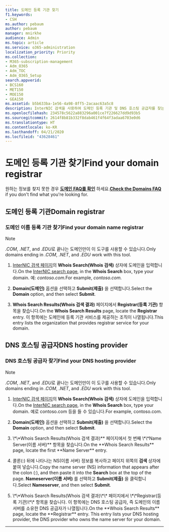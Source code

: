 ```yaml
---
title: 도메인 등록 기관 찾기
f1.keywords:
- CSH
ms.author: pebaum
author: pebaum
manager: mnirkhe
audience: Admin
ms.topic: article
ms.service: o365-administration
localization_priority: Priority
ms.collection:
- M365-subscription-management
- Adm_O365
- Adm_TOC
- Adm_O365_Setup
search.appverid:
- BCS160
- MET150
- MOE150
- GEA150
ms.assetid: b5b633ba-1e56-4a98-8ff5-2acaac63a5c8
description: InterNIC 검색을 사용하여 도메인 등록 기관 및 DNS 호스팅 공급자를 찾는 방법에 대해 알아보세요.
ms.openlocfilehash: 234578c5622a883296a001ce7f226627dd9d93b5
ms.sourcegitcommit: 2614f8b81b332f8dab461f4f64f3adaa6703e0d6
ms.translationtype: HT
ms.contentlocale: ko-KR
ms.lasthandoff: 04/21/2020
ms.locfileid: "43628461"
---
```

# <a name="find-your-domain-registrar"></a><span data-ttu-id="7c906-103">도메인 등록 기관 찾기</span><span class="sxs-lookup"><span data-stu-id="7c906-103">Find your domain registrar</span></span>

 <span data-ttu-id="7c906-104">원하는 정보를 찾지 못한 경우 **[도메인 FAQ를 확인](../setup/domains-faq.md)** 하세요.</span><span class="sxs-lookup"><span data-stu-id="7c906-104">**[Check the Domains FAQ](../setup/domains-faq.md)** if you don't find what you're looking for.</span></span> 
  
## <a name="domain-registrar"></a><span data-ttu-id="7c906-105">도메인 등록 기관</span><span class="sxs-lookup"><span data-stu-id="7c906-105">Domain registrar</span></span>
  
### <a name="find-your-domain-name-registrar"></a><span data-ttu-id="7c906-106">도메인 이름 등록 기관 찾기</span><span class="sxs-lookup"><span data-stu-id="7c906-106">Find your domain name registrar</span></span>

>[!NOTE]
> <span data-ttu-id="7c906-107">*.COM*, *.NET*, and *.EDU*로 끝나는 도메인만이 이 도구를 사용할 수 있습니다.</span><span class="sxs-lookup"><span data-stu-id="7c906-107">Only domains ending in *.COM*, *.NET*, and *.EDU* work with this tool.</span></span>
  
1. <span data-ttu-id="7c906-108">[InterNIC 검색 페이지](https://go.microsoft.com/fwlink/p/?LinkId=402770)의 **Whois Search(Whois 검색)** 상자에 도메인을 입력합니다.</span><span class="sxs-lookup"><span data-stu-id="7c906-108">On the [InterNIC search page](https://go.microsoft.com/fwlink/p/?LinkId=402770), in the **Whois Search** box, type your domain.</span></span> <span data-ttu-id="7c906-109">예: *contoso.com.*</span><span class="sxs-lookup"><span data-stu-id="7c906-109">For example,  *contoso.com.*</span></span> 
    
2. <span data-ttu-id="7c906-110">**Domain(도메인)** 옵션을 선택하고 **Submit(제출)** 을 선택합니다.</span><span class="sxs-lookup"><span data-stu-id="7c906-110">Select the **Domain** option, and then select **Submit**.</span></span>
    
3. <span data-ttu-id="7c906-111">**Whois Search Results(Whois 검색 결과)** 페이지에서 **Registrar(등록 기관)** 항목을 찾습니다.</span><span class="sxs-lookup"><span data-stu-id="7c906-111">On the **Whois Search Results** page, locate the **Registrar** entry.</span></span> <span data-ttu-id="7c906-112">이 항목에는 도메인에 등록 기관 서비스를 제공하는 조직이 나열됩니다.</span><span class="sxs-lookup"><span data-stu-id="7c906-112">This entry lists the organization that provides registrar service for your domain.</span></span> 
    
## <a name="dns-hosting-provider"></a><span data-ttu-id="7c906-113">DNS 호스팅 공급자</span><span class="sxs-lookup"><span data-stu-id="7c906-113">DNS hosting provider</span></span>
  
### <a name="find-your-dns-hosting-provider"></a><span data-ttu-id="7c906-114">DNS 호스팅 공급자 찾기</span><span class="sxs-lookup"><span data-stu-id="7c906-114">Find your DNS hosting provider</span></span>

>[!NOTE]
> <span data-ttu-id="7c906-115">*.COM*, *.NET*, and *.EDU*로 끝나는 도메인만이 이 도구를 사용할 수 있습니다.</span><span class="sxs-lookup"><span data-stu-id="7c906-115">Only domains ending in *.COM*, *.NET*, and *.EDU* work with this tool.</span></span>
  
1. <span data-ttu-id="7c906-116">[InterNIC 검색 페이지]( https://go.microsoft.com/fwlink/p/?LinkId=402770)의 **Whois Search(Whois 검색)** 상자에 도메인을 입력합니다.</span><span class="sxs-lookup"><span data-stu-id="7c906-116">On the [InterNIC search page]( https://go.microsoft.com/fwlink/p/?LinkId=402770), in the **Whois Search** box, type your domain.</span></span> <span data-ttu-id="7c906-117">예로 contoso.com 등을 들 수 있습니다.</span><span class="sxs-lookup"><span data-stu-id="7c906-117">For example, contoso.com.</span></span> 
    
2. <span data-ttu-id="7c906-118">**Domain(도메인)** 옵션을 선택하고 **Submit(제출)** 을 선택합니다.</span><span class="sxs-lookup"><span data-stu-id="7c906-118">Select the **Domain** option, and then select **Submit**.</span></span>
    
3. <span data-ttu-id="7c906-119">
            \*\*Whois Search Results(Whois 검색 결과)** 페이지에서 첫 번째 \*\*Name Server(이름 서버)** 항목을 찾습니다.</span><span class="sxs-lookup"><span data-stu-id="7c906-119">On the **Whois Search Results** page, locate the first **Name Server** entry.</span></span> 
    
4. <span data-ttu-id="7c906-120">콜론(:) 뒤에 나타나는 NS(이름 서버) 정보를 복사하고 페이지 위쪽의 **검색** 상자에 붙여 넣습니다.</span><span class="sxs-lookup"><span data-stu-id="7c906-120">Copy the name server (NS) information that appears after the colon (:), and then paste it into the **Search** box at the top of the page.</span></span> <span data-ttu-id="7c906-121">**Nameserver(이름 서버)** 를 선택하고 **Submit(제출)** 을 클릭합니다.</span><span class="sxs-lookup"><span data-stu-id="7c906-121">Select **Nameserver**, and then select **Submit**.</span></span>
    
5. <span data-ttu-id="7c906-p105">
            \*\*Whois Search Results(Whois 검색 결과)\*\* 페이지에서 \*\*Registrar(등록 기관)\*\* 항목을 찾습니다. 이 항목에는 DNS 호스팅 공급자, 즉 도메인의 이름 서버를 소유한 DNS 공급자가 나열됩니다.</span><span class="sxs-lookup"><span data-stu-id="7c906-p105">On the **Whois Search Results** page, locate the **Registrar** entry. This entry lists your DNS hosting provider, the DNS provider who owns the name server for your domain.</span></span> 
    
---

